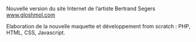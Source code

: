 Nouvelle version du site Internet de l’artiste Bertrand Segers www.gloshmol.com

Elaboration de la nouvelle maquette et développement from scratch : PHP, HTML, CSS, Javascript.
